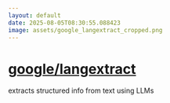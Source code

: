 ```yaml
---
layout: default
date: 2025-08-05T08:30:55.088423
image: assets/google_langextract_cropped.png
---
```


# [google/langextract](https://github.com/google/langextract)

extracts structured info from text using LLMs
